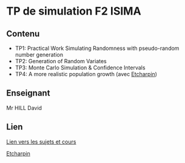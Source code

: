 # TP de simulation F2 ISIMA
## Contenu

* TP1: Practical Work Simulating Randomness with pseudo-random number generation
* TP2: Generation of Random Variates
* TP3: Monte Carlo Simulation & Confidence Intervals
* TP4: A more realistic population growth (avec [Etcharpin](https://github.com/Etcharpin))

## Enseignant

Mr HILL David

## Lien

[Lien vers les sujets et cours](https://perso.isima.fr/~dahill/Simu-ZZ2/)



[Etcharpin](https://github.com/Etcharpin)
